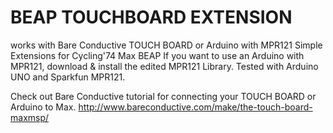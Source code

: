 # BEAP TOUCHBOARD EXTENSION

works with Bare Conductive TOUCH BOARD or Arduino with MPR121
Simple Extensions for Cycling'74 Max BEAP
If you want to use an Arduino with MPR121, download & install the edited MPR121 Library. 
Tested with Arduino UNO and Sparkfun MPR121.

Check out Bare Conductive tutorial for connecting your TOUCH BOARD or Arduino to Max.
http://www.bareconductive.com/make/the-touch-board-maxmsp/
